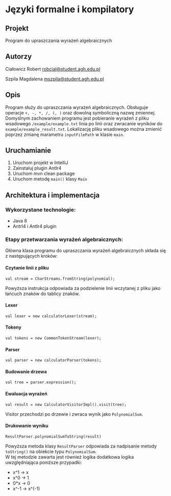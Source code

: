 # Języki formalne i kompilatory

## Projekt
Program do upraszczania wyrażeń algebraicznych

## Autorzy

Ciałowicz Robert <robcial@student.agh.edu.pl>

Szpila Magdalena <mszpila@student.agh.edu.pl>

## Opis
Program służy do upraszczania wyrażeń algebraicznych. Obsługuje operacje `+, -, *, /, (, )` oraz dowolną symboliczną nazwę zmiennej. Domyślnym zachowaniem programu jest pobieranie wyrażeń z pliku wsadowego `/example/example.txt` linia po linii oraz zwracanie wyników do `example/example_result.txt`. Lokalizację pliku wsadowego można zmienić poprzez zmianę marametru `inputFilePath` w klasie `main`.

## Uruchamianie

1. Uruchom projekt w IntelliJ
2. Zainstaluj plugin Antlr4
3. Uruchom mvn clean package
4. Uruchom metodę `main()` klasy `Main`

## Architektura i implementacja

### Wykorzystane technologie:
- Java 8
- Antrl4 i Antlr4 plugin

### Etapy przetwarzania wyrażeń algebraicznych:
Główna klasa programu do upraszczania wyrażeń algebraicznych składa się z następujących kroków:

#### Czytanie linii z pliku
`val stream = CharStreams.fromString(polynomial);`

Powyższa instrukcja odpowiada za podzielenie linii wczytanej z pliku jako łańcuch znaków do tablicy znaków.

#### Lexer
`val lexer = new calculatorLexer(stream);`


#### Tokeny
`val tokens = new CommonTokenStream(lexer);`


#### Parser

`val parser = new calculatorParser(tokens);`

#### Budowanie drzewa

`val tree = parser.expression();`

#### Ewaluacja wyrażeń

`val result = new CalculatorVisitorImpl().visit(tree);`

Visitor przechodzi po drzewie i zwraca wynik jako `PolynomialSum`.

#### Drukowanie wyniku

`ResultParser.polynomialSumToString(result)`

Powyższa metoda klasy `ResultParser` odpowiada za nadpisanie metody `toString()` na obiekcie typu `PolynomialSum`. <br> W tej metodzie zawarta jest również logika dodatkowa logika uwzględniająca poniższe przypadki:
- x^1 -> x
- x^0 -> 1
- 0*x -> 0
- x^-1 -> x^(-1)
